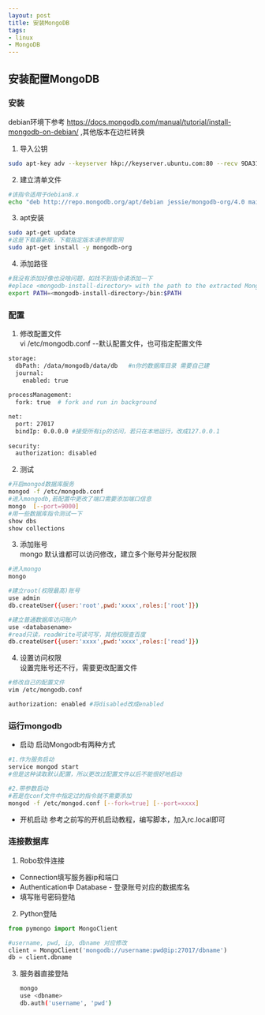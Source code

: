 ```yaml
---
layout: post
title: 安装MongoDB
tags:
- linux
- MongoDB
---
```



## 安装配置MongoDB
### 安装
debian环境下参考 https://docs.mongodb.com/manual/tutorial/install-mongodb-on-debian/ ,其他版本在边栏转换
1. 导入公钥
```bash
sudo apt-key adv --keyserver hkp://keyserver.ubuntu.com:80 --recv 9DA31620334BD75D9DCB49F368818C72E52529D4
```

2. 建立清单文件
```bash
#该指令适用于debian8.x
echo "deb http://repo.mongodb.org/apt/debian jessie/mongodb-org/4.0 main" | sudo tee /etc/apt/sources.list.d/mongodb-org-4.0.list
```

3. apt安装
```bash
sudo apt-get update
#这是下载最新版，下载指定版本请参照官网
sudo apt-get install -y mongodb-org
```

4. 添加路径
```bash
#我没有添加好像也没啥问题，如找不到指令请添加一下
#eplace <mongodb-install-directory> with the path to the extracted MongoDB archive.
export PATH=<mongodb-install-directory>/bin:$PATH
```

### 配置
1. 修改配置文件  
    vi /etc/mongodb.conf  --默认配置文件，也可指定配置文件
    
```bash
storage:
  dbPath: /data/mongodb/data/db   #n你的数据库目录 需要自己建
  journal:
    enabled: true
    
processManagement:
  fork: true  # fork and run in background

net:
  port: 27017 
  bindIp: 0.0.0.0 #接受所有ip的访问，若只在本地运行，改成127.0.0.1
  
security:
  authorization: disabled
```

2. 测试
```bash
#开启mongod数据库服务
mongod -f /etc/mongodb.conf
#进入mongodb,若配置中更改了端口需要添加端口信息
mongo  [--port=9000]
#用一些数据库指令测试一下
show dbs
show collections
```

3. 添加账号  
mongo 默认谁都可以访问修改，建立多个账号并分配权限
```bash
#进入mongo
mongo

#建立root(权限最高)账号
use admin
db.createUser({user:'root',pwd:'xxxx',roles:['root']})

#建立普通数据库访问账户
use <databasename>
#read只读，readWrite可读可写，其他权限查百度
db.createUser({user:'xxxx',pwd:'xxxx',roles:['read']})
```

4. 设置访问权限  
设置完账号还不行，需要更改配置文件  
```bash
#修改自己的配置文件
vim /etc/mongodb.conf

authorization: enabled #将disabled改成enabled
```

### 运行mongodb
* 启动
启动Mongodb有两种方式
```bash
#1.作为服务启动
service mongod start
#但是这种读取默认配置，所以更改过配置文件以后不能很好地启动

#2.带参数启动
#若是在conf文件中指定过的指令就不需要添加
mongod -f /etc/mongod.conf [--fork=true] [--port=xxxx]
```

* 开机启动
参考之前写的开机启动教程，编写脚本，加入rc.local即可

### 连接数据库
1. Robo软件连接
* Connection填写服务器ip和端口
* Authentication中  Database - 登录账号对应的数据库名
* 填写账号密码登陆

2. Python登陆
```python
from pymongo import MongoClient

#username, pwd, ip, dbname 对应修改
client = MongoClient('mongodb://username:pwd@ip:27017/dbname')
db = client.dbname
```

3. 服务器直接登陆

   ```bash
   mongo
   use <dbname>
   db.auth('username', 'pwd')
   ```